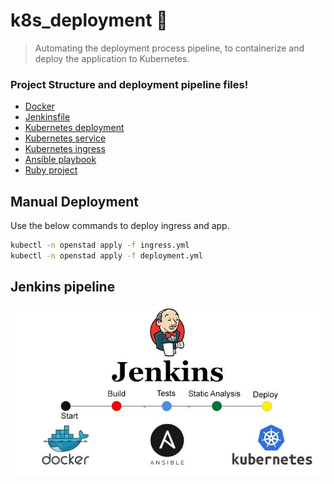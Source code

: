 # k8s_deployment :rocket:
> Automating the deployment process pipeline, to containerize and deploy the application to Kubernetes.

### Project Structure and deployment pipeline files!

* [Docker](Dockerfile)
* [Jenkinsfile](Jenkinsfile)
* [Kubernetes deployment](kubernetes/deployment.yml)
* [Kubernetes service](kubernetes/service.yml)
* [Kubernetes ingress](kubernetes/ingress.yml)
* [Ansible playbook](Ansible/docker_build_push.yml)
* [Ruby project](src/http_server.rb)

## Manual Deployment

Use the below commands to deploy ingress and app.

```bash
kubectl -n openstad apply -f ingress.yml 
kubectl -n openstad apply -f deployment.yml
```

## Jenkins pipeline

![Jenkins pipeline](/images/pipeline.jpeg)
